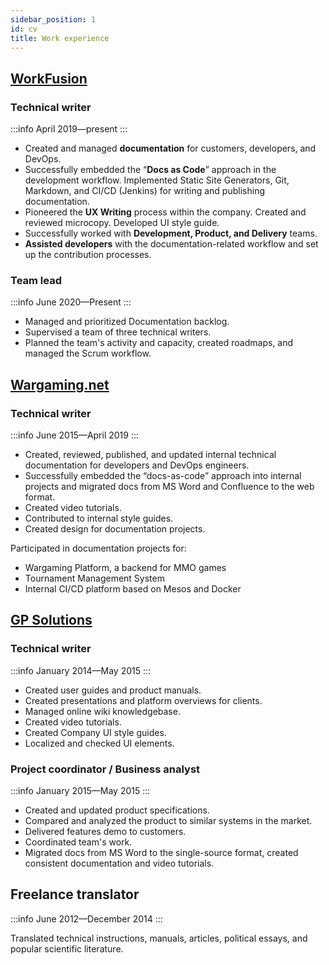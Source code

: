 ```yaml
---
sidebar_position: 1
id: cv
title: Work experience
---
```


## [WorkFusion](https://www.workfusion.com/)

### Technical writer

:::info April 2019—present
:::

- Created and managed **documentation** for customers, developers, and DevOps.
- Successfully embedded the “**Docs as Code**” approach in the development workflow. Implemented Static Site Generators, Git, Markdown, and CI/CD (Jenkins) for writing and publishing documentation.
- Pioneered the **UX Writing** process within the company. Created and reviewed microcopy. Developed UI style guide.
- Successfully worked with **Development, Product, and Delivery** teams.
- **Assisted developers** with the documentation-related workflow and set up the contribution processes.

### Team lead

:::info June 2020—Present
:::

- Managed and prioritized Documentation backlog.
- Supervised a team of three technical writers.
- Planned the team's activity and capacity, created roadmaps, and managed the Scrum workflow.

## [Wargaming.net](https://eu.wargaming.net/en)

### Technical writer

:::info June 2015—April 2019
:::

- Сreated, reviewed, published, and updated internal technical documentation for developers and DevOps engineers.
- Successfully embedded the “docs-as-code” approach into internal projects and migrated docs from MS Word and Confluence to the web format.
- Created video tutorials.
- Contributed to internal style guides.
- Created design for documentation projects.

Participated in documentation projects for:

- Wargaming Platform, a backend for MMO games
- Tournament Management System
- Internal CI/CD platform based on Mesos and Docker

## [GP Solutions](https://gpsolutions.com/)

### Technical writer

:::info January 2014—May 2015
:::

- Created user guides and product manuals.
- Created presentations and platform overviews for clients.
- Managed online wiki knowledgebase.
- Created video tutorials.
- Created Company UI style guides.
- Localized and checked UI elements.

### Project coordinator / Business analyst

:::info January 2015—May 2015
:::

- Created and updated product specifications.
- Compared and analyzed the product to similar systems in the market.
- Delivered features demo to customers.
- Coordinated team's work.
- Migrated docs from MS Word to the single-source format, created consistent documentation and video tutorials.

## Freelance translator

:::info June 2012—December 2014
:::

Translated technical instructions, manuals, articles, political essays, and popular scientific literature.
